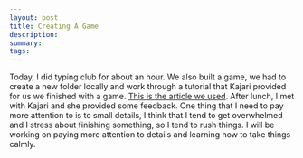 ```yaml
---
layout: post
title: Creating A Game
description: 
summary: 
tags:
---
```

Today, I did typing club for about an hour. We also built a game, we had to create a new folder locally and work through a tutorial that Kajari provided for us we finished with a game. [This is the article we used](https://developer.mozilla.org/en-US/docs/Games/Tutorials/2D_Breakout_game_pure_JavaScript).
After lunch, I met with Kajari and she provided some feedback. One thing that I need to pay more attention to is to small details, I think that I tend to get overwhelmed and I stress about finishing something, so I tend to rush things. I will be working on paying more attention to details and learning how to take things calmly.